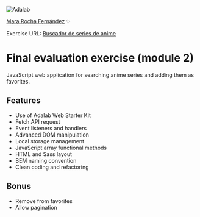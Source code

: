 ![Adalab](https://beta.adalab.es/resources/images/adalab-logo-155x61-bg-white.png)

[Mara Rocha Fernández](https://github.com/mararochafernandez) ✨

Exercise URL: [Buscador de series de anime](https://mararochafernandez.github.io/modulo-2-evaluacion-final/)

# Final evaluation exercise (module 2)

JavaScript web application for searching anime series and adding them as favorites.

## Features

- Use of Adalab Web Starter Kit
- Fetch API request
- Event listeners and handlers
- Advanced DOM manipulation
- Local storage management
- JavaScript array functional methods
- HTML and Sass layout
- BEM naming convention
- Clean coding and refactoring

## Bonus

- Remove from favorites
- Allow pagination
